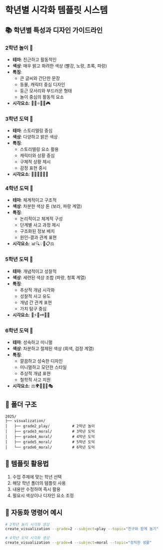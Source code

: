# 학년별 시각화 템플릿 시스템

## 📚 학년별 특성과 디자인 가이드라인

### 2학년 놀이 📖
- **테마**: 친근하고 활동적인
- **색상**: 매우 밝고 화려한 색상 (빨강, 노랑, 초록, 파랑)
- **특징**: 
  - 큰 글씨와 간단한 문장
  - 동물, 캐릭터 중심 디자인
  - 둥근 모서리와 부드러운 형태
  - 놀이 중심의 활동적 요소
- **시각요소**: 🐰🌈⭐🎈🎯🎮

### 3학년 도덕 📘
- **테마**: 스토리텔링 중심
- **색상**: 다양하고 밝은 색상
- **특징**:
  - 스토리텔링 요소 활용
  - 캐릭터와 상황 중심
  - 구체적 상황 제시
  - 감정 표현 중시
- **시각요소**: 🐷💭🌟💝🤝✨

### 4학년 도덕 📗
- **테마**: 체계적이고 구조적
- **색상**: 차분한 색상 톤 (보라, 파랑 계열)
- **특징**:
  - 논리적이고 체계적 구성
  - 단계별 사고 과정 제시
  - 구조화된 정보 배치
  - 원인-결과 관계 표현
- **시각요소**: 📊🔍💡🎯📋⚖️

### 5학년 도덕 📙
- **테마**: 개념적이고 성찰적
- **색상**: 세련된 색상 조합 (파랑, 청록 계열)
- **특징**:
  - 추상적 개념 시각화
  - 성찰적 사고 유도
  - 개념 간 관계 표현
  - 가치 탐구 중심
- **시각요소**: 🔗⚡🌊🗝️🎪🔮

### 6학년 도덕 📕
- **테마**: 성숙하고 미니멀
- **색상**: 차분하고 절제된 색상 (회색, 검정 계열)
- **특징**:
  - 깔끔하고 성숙한 디자인
  - 미니멀하고 모던한 스타일
  - 추상적 개념 표현
  - 철학적 사고 지원
- **시각요소**: ⚖️🌍🤝💎🔬🎭

## 📁 폴더 구조
```
2025/
├── visualization/
│   ├── grade2_play/          # 2학년 놀이
│   ├── grade3_moral/         # 3학년 도덕
│   ├── grade4_moral/         # 4학년 도덕
│   ├── grade5_moral/         # 5학년 도덕
│   └── grade6_moral/         # 6학년 도덕
```

## 🎨 템플릿 활용법
1. 수업 주제에 맞는 학년 선택
2. 해당 학년 폴더의 템플릿 사용
3. 내용만 수정하여 즉시 활용
4. 필요시 색상이나 디자인 요소 조정

## 🔧 자동화 명령어 예시
```bash
# 2학년 놀이 시각화 생성
create_visualization --grade=2 --subject=play --topic="친구와 함께 놀기"

# 4학년 도덕 시각화 생성  
create_visualization --grade=4 --subject=moral --topic="정직한 생활"
```